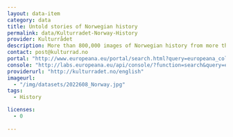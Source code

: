 ```yaml
---
layout: data-item
category: data
title: Untold stories of Norwegian history
permalink: data/Kulturradet-Norway-History
provider: Kulturrådet
description: More than 800,000 images of Norwegian history from more than 130 cultural heritage institutions across Norway.
contact: post@kulturrad.no
portal: "http://www.europeana.eu/portal/search.html?query=europeana_collectionName:2022608*&qf=RIGHTS:http://creativecommons.org/publicdomain/zero/1.0/*&rows=12" 
console: "http://labs.europeana.eu/api/console/?function=search&query=europeana_collectionName:2022608*&qf=RIGHTS:http://creativecommons.org/publicdomain/zero/1.0/*&rows=12"
providerurl: "http://kulturradet.no/english"
imageurl: 
  - "/img/datasets/2022608_Norway.jpg"
tags:
  - History

licenses:
  - 0
      
---
```

